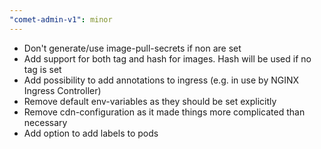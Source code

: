```yaml
---
"comet-admin-v1": minor
---
```


- Don't generate/use image-pull-secrets if non are set
- Add support for both tag and hash for images. Hash will be used if no tag is set
- Add possibility to add annotations to ingress (e.g. in use by NGINX Ingress Controller)
- Remove default env-variables as they should be set explicitly
- Remove cdn-configuration as it made things more complicated than necessary
- Add option to add labels to pods
